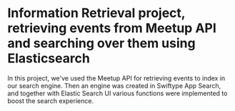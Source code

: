 # Information Retrieval project, retrieving events from Meetup API and searching over them using Elasticsearch

In this project, we've used the Meetup API for retrieving events to index in our search engine. Then an engine was created in Swiftype App Search, and together with Elastic Search UI various functions were implemented to boost the search experience.